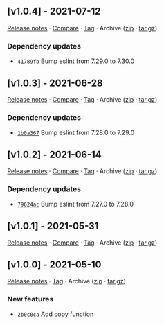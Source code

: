 ## [v1.0.4] - 2021-07-12

[Release notes](https://github.com/BetaHuhn/kopiert/releases/tag/v1.0.4) · [Compare](https://github.com/BetaHuhn/kopiert/compare/v1.0.3...v1.0.4) · [Tag](https://github.com/BetaHuhn/kopiert/tree/v1.0.4) · Archive ([zip](https://github.com/BetaHuhn/kopiert/archive/v1.0.4.zip) · [tar.gz](https://github.com/BetaHuhn/kopiert/archive/v1.0.4.tar.gz))

### Dependency updates

- [`41789fb`](https://github.com/BetaHuhn/kopiert/commit/41789fb)  Bump eslint from 7.29.0 to 7.30.0

## [v1.0.3] - 2021-06-28

[Release notes](https://github.com/BetaHuhn/kopiert/releases/tag/v1.0.3) · [Compare](https://github.com/BetaHuhn/kopiert/compare/v1.0.2...v1.0.3) · [Tag](https://github.com/BetaHuhn/kopiert/tree/v1.0.3) · Archive ([zip](https://github.com/BetaHuhn/kopiert/archive/v1.0.3.zip) · [tar.gz](https://github.com/BetaHuhn/kopiert/archive/v1.0.3.tar.gz))

### Dependency updates

- [`1b0a367`](https://github.com/BetaHuhn/kopiert/commit/1b0a367)  Bump eslint from 7.28.0 to 7.29.0

## [v1.0.2] - 2021-06-14

[Release notes](https://github.com/BetaHuhn/kopiert/releases/tag/v1.0.2) · [Compare](https://github.com/BetaHuhn/kopiert/compare/v1.0.1...v1.0.2) · [Tag](https://github.com/BetaHuhn/kopiert/tree/v1.0.2) · Archive ([zip](https://github.com/BetaHuhn/kopiert/archive/v1.0.2.zip) · [tar.gz](https://github.com/BetaHuhn/kopiert/archive/v1.0.2.tar.gz))

### Dependency updates

- [`79624ac`](https://github.com/BetaHuhn/kopiert/commit/79624ac)  Bump eslint from 7.27.0 to 7.28.0

## [v1.0.1] - 2021-05-31

[Release notes](https://github.com/BetaHuhn/kopiert/releases/tag/v1.0.1) · [Compare](https://github.com/BetaHuhn/kopiert/compare/v1.0.0...v1.0.1) · [Tag](https://github.com/BetaHuhn/kopiert/tree/v1.0.1) · Archive ([zip](https://github.com/BetaHuhn/kopiert/archive/v1.0.1.zip) · [tar.gz](https://github.com/BetaHuhn/kopiert/archive/v1.0.1.tar.gz))

## [v1.0.0] - 2021-05-10

[Release notes](https://github.com/BetaHuhn/kopiert/releases/tag/v1.0.0) · [Tag](https://github.com/BetaHuhn/kopiert/tree/v1.0.0) · Archive ([zip](https://github.com/BetaHuhn/kopiert/archive/v1.0.0.zip) · [tar.gz](https://github.com/BetaHuhn/kopiert/archive/v1.0.0.tar.gz))

### New features

- [`2b0c0ca`](https://github.com/BetaHuhn/kopiert/commit/2b0c0ca)  Add copy function
